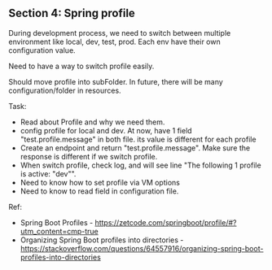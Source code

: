 ## Section 4: Spring profile 

During development process, we need to switch between multiple environment like local, dev, test, prod. Each env have their own configuration value. 

Need to have a way to switch profile easily.

Should move profile into subFolder. In future, there will be many configuration/folder in resources. 

Task: 
- Read about Profile and why we need them. 
- config profile for local and dev. At now, have 1 field "test.profile.message" in both file. its value is different for each profile 
- Create an endpoint and return "test.profile.message". Make sure the response is different if we switch profile. 
- When switch profile, check log, and will see line "The following 1 profile is active: "dev"". 
- Need to know how to set profile via VM options
- Need to know to read field in configuration file.


Ref:
- Spring Boot Profiles - https://zetcode.com/springboot/profile/#?utm_content=cmp-true
- Organizing Spring Boot profiles into directories - https://stackoverflow.com/questions/64557916/organizing-spring-boot-profiles-into-directories